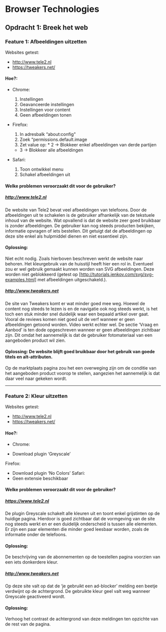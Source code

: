 # Browser Technologies  

## Opdracht 1: Breek het web  

### Feature 1: Afbeeldingen uitzetten  

Websites getest: 
* http://www.tele2.nl
* https://tweakers.net/

#### Hoe?: 
* Chrome:
    1.  Instellingen 
    2.  Geavanceerde instellingen 
    3.  Instellingen voor content 
    4.  Geen afbeeldingen tonen
* Firefox: 
    1.  In adresbalk “about:config" 
    2.  Zoek “permissions.default.image 
    3.  Zet value op: 
	  * 2 -> Blokkeer enkel afbeeldingen van derde partijen
    * 3 -> Blokkeer alle afbeeldingen 

* Safari:
    1. Toon ontwikkel menu 
    2. Schakel afbeeldingen uit

#### Welke problemen veroorzaakt dit voor de gebruiker?
##### http://www.tele2.nl
De website van Tele2 bevat veel afbeeldingen van telefoons. 
Door de afbeeldingen uit te schakelen is de gebruiker afhankelijk van de tekstuele inhoud van de website. 
Wat opvallend is dat de website zeer goed bruikbaar is zonder afbeeldingen. De gebruiker kan nog steeds producten bekijken,
informatie opvragen of iets bestellen. Dit getuigt dat de afbeeldingen op deze site enkel als hulpmiddel dienen
en niet essentieel zijn.

#### Oplossing: 
Niet echt nodig. Zoals hierboven beschreven werkt de website naar behoren. 
Het kleurgebruik van de huisstijl heeft hier een rol in. Eventueel zou er wel gebruik gemaakt kunnen worden 
van SVG afbeeldingen. Deze worden niet geblokkeerd (getest op [http://tutorials.jenkov.com/svg/svg-examples.html] met afbeeldingen uitgeschakeld.).

##### http://www.tweakers.net
De site van Tweakers komt er wat minder goed mee weg. 
Hoewel de content nog steeds te lezen is en de navigatie ook nog steeds werkt, 
is het toch een stuk minder snel duidelijk waar een bepaald artikel over gaat. 
Vooral de reviews komen niet goed uit de verf wanneer er geen afbeeldingen getoond worden. 
Video werkt echter wel. De sectie ‘Vraag en Aanbod’ is ten dode opgeschreven wanneer er geen afbeeldingen zichtbaar zijn. 
Dit omdat het aannemelijk is dat de gebruiker fotomateriaal van een aangeboden product wil zien.

#### Oplossing: De website blijft goed bruikbaar door het gebruik van goede titels en alt-attributen. 
Op de marktplaats pagina zou het een overweging zijn om de conditie van het aangeboden product voorop te stellen, 
aangezien het aannemelijk is dat daar veel naar gekeken wordt.

___

### Feature 2: Kleur uitzetten

Websites getest: 
 * http://www.tele2.nl
 * https://tweakers.net/
 
#### Hoe?: 
* Chrome:
+ Download plugin ‘Greyscale’

Firefox: 
+ Download plugin ‘No Colors’
Safari: 
+ Geen extensie beschikbaar

#### Welke problemen veroorzaakt dit voor de gebruiker?

##### https://www.tele2.nl
De plugin Greyscale schakelt alle kleuren uit en toont enkel grijstinten op de huidige pagina.
Hierdoor is goed zichtbaar dat de vormgeving van de site nog steeds werkt en er een duidelijk onderscheid is 
tussen alle elementen. Er zijn een paar elementen die minder goed leesbaar worden, zoals de informatie onder de telefoons.

#### Oplossing: 
De beschrijving van de abonnementen op de toestellen pagina voorzien van een iets donkerdere kleur.

##### http://www.tweakers.net
Op deze site valt op dat de ‘je gebruikt een ad-blocker’ melding een beetje verdwijnt op de achtergrond. 
De gebruikte kleur geel valt weg wanneer Greyscale geactiveerd wordt.

#### Oplossing: 
Verhoog het contrast de achtergrond van deze meldingen ten opzichte van de rest van de pagina.

